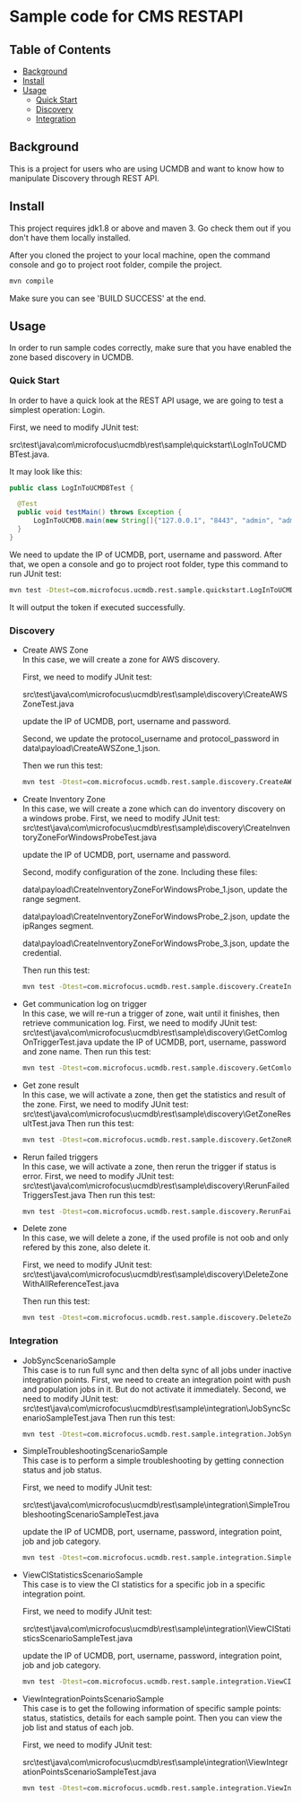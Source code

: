 # Sample code for CMS RESTAPI

## Table of Contents

- [Background](#background)
- [Install](#install)
- [Usage](#usage)
	- [Quick Start](#quick-start)
	- [Discovery](#discovery)
	- [Integration](#integration)

## Background

This is a project for users who are using UCMDB and want to know how to manipulate Discovery through REST API. 



## Install

This project requires jdk1.8 or above and maven 3. Go check them out if you don't have them locally installed. 

After you cloned the project to your local machine, open the command console and go to project root folder, compile the project.

```sh
mvn compile
```

Make sure you can see 'BUILD SUCCESS' at the end.



## Usage

In order to run sample codes correctly, make sure that you have enabled the zone based discovery in UCMDB.

### Quick Start

In order to have a quick look at the REST API usage, we are going to test a simplest operation: Login. 

First, we need to modify JUnit test: 

src\test\java\com\microfocus\ucmdb\rest\sample\quickstart\LogInToUCMDBTest.java.

It may look like this:

  ```java
public class LogInToUCMDBTest {

    @Test
    public void testMain() throws Exception {
        LogInToUCMDB.main(new String[]{"127.0.0.1", "8443", "admin", "admin"});
    }
}
  ```
We need to update the IP of UCMDB, port, username and password. After that, we open a console and go to project root folder, type this command to run JUnit test:

```sh
mvn test -Dtest=com.microfocus.ucmdb.rest.sample.quickstart.LogInToUCMDBTest
```

It will output the token if executed successfully.


### Discovery
* Create AWS Zone  
    In this case, we will create a zone for AWS discovery. 

  First, we need to modify JUnit test: 

  src\test\java\com\microfocus\ucmdb\rest\sample\discovery\CreateAWSZoneTest.java

  update the IP of UCMDB, port, username and password.

  Second, we update the protocol_username and protocol_password in data\payload\CreateAWSZone_1.json.
  
  Then we run this test:
  
    ```sh
    mvn test -Dtest=com.microfocus.ucmdb.rest.sample.discovery.CreateAWSZoneTest
    ```
  
    
  
* Create Inventory Zone  
    In this case, we will create a zone which can do inventory discovery on a windows probe.
First, we need to modify JUnit test: src\test\java\com\microfocus\ucmdb\rest\sample\discovery\CreateInventoryZoneForWindowsProbeTest.java

    update the IP of UCMDB, port, username and password.

    Second, modify configuration of the zone. Including these files:

    data\payload\CreateInventoryZoneForWindowsProbe_1.json, update the range segment.

    data\payload\CreateInventoryZoneForWindowsProbe_2.json, update the ipRanges segment.
    
    data\payload\CreateInventoryZoneForWindowsProbe_3.json, update the credential.
    
    Then run this test:
    
    ```sh
    mvn test -Dtest=com.microfocus.ucmdb.rest.sample.discovery.CreateInventoryZoneForWindowsProbeTest
    ```



* Get communication log on trigger  
    In this case, we will re-run a trigger of zone, wait until it finishes, then retrieve communication log.
First, we need to modify JUnit test: 
  src\test\java\com\microfocus\ucmdb\rest\sample\discovery\GetComlogOnTriggerTest.java
  update the IP of UCMDB, port, username, password and zone name.
Then run this test:
  
    ```sh
    mvn test -Dtest=com.microfocus.ucmdb.rest.sample.discovery.GetComlogOnTriggerTest
    ```
  
  
  
* Get zone result  
    In this case, we will activate a zone, then get the statistics and result of the zone.
First, we need to modify JUnit test: 
  src\test\java\com\microfocus\ucmdb\rest\sample\discovery\GetZoneResultTest.java
  Then run this test:

    ```sh
    mvn test -Dtest=com.microfocus.ucmdb.rest.sample.discovery.GetZoneResultTest
    ```
  
  
  
* Rerun failed triggers  
    In this case, we will activate a zone, then rerun the trigger if status is error. 
First, we need to modify JUnit test: 
  src\test\java\com\microfocus\ucmdb\rest\sample\discovery\RerunFailedTriggersTest.java
  Then run this test:

    ```sh
    mvn test -Dtest=com.microfocus.ucmdb.rest.sample.discovery.RerunFailedTriggersTest
    ```
  
    
  
* Delete zone  
    In this case, we will delete a zone, if the used profile is not oob and only refered by this zone, also delete it.

  First, we need to modify JUnit test: 
  src\test\java\com\microfocus\ucmdb\rest\sample\discovery\DeleteZoneWithAllReferenceTest.java
  
  Then run this test:
  
  ```sh
  mvn test -Dtest=com.microfocus.ucmdb.rest.sample.discovery.DeleteZoneWithAllReferenceTest
  ```
  
  

### Integration
* JobSyncScenarioSample  
    This case is to run full sync and then delta sync of all jobs under inactive integration points.
    First, we need to create an integration point with push and population jobs in it. But do not activate it immediately.
    Second, we need to modify JUnit test: 
    src\test\java\com\microfocus\ucmdb\rest\sample\integration\JobSyncScenarioSampleTest.java
    Then run this test:
    
    ```sh
    mvn test -Dtest=com.microfocus.ucmdb.rest.sample.integration.JobSyncScenarioSampleTest
    ```
    
    
    
* SimpleTroubleshootingScenarioSample  
    This case is to perform a simple troubleshooting by getting connection status and job status.
    
    First, we need to modify JUnit test: 
    
    src\test\java\com\microfocus\ucmdb\rest\sample\integration\SimpleTroubleshootingScenarioSampleTest.java
    
    update the IP of UCMDB, port, username, password, integration point, job and job category. 
    
    ```sh
    mvn test -Dtest=com.microfocus.ucmdb.rest.sample.integration.SimpleTroubleshootingScenarioSampleTest
    ```
    
    
    
* ViewCIStatisticsScenarioSample  
    This case is to view the CI statistics for a specific job in a specific integration point.
    
    First, we need to modify JUnit test: 
    
    src\test\java\com\microfocus\ucmdb\rest\sample\integration\ViewCIStatisticsScenarioSampleTest.java
    
    update the IP of UCMDB, port, username, password, integration point, job and job category. 
    
    ```sh
    mvn test -Dtest=com.microfocus.ucmdb.rest.sample.integration.ViewCIStatisticsScenarioSampleTest
    ```
    
    
    
* ViewIntegrationPointsScenarioSample  
    This case is to get the following information of specific sample points: status, statistics, details for each sample point. Then you can view the job list and status of each job.
    
    First, we need to modify JUnit test: 
    
    src\test\java\com\microfocus\ucmdb\rest\sample\integration\ViewIntegrationPointsScenarioSampleTest.java
    
    ```sh
    mvn test -Dtest=com.microfocus.ucmdb.rest.sample.integration.ViewIntegrationPointsScenarioSampleTest
    ```
    
    
